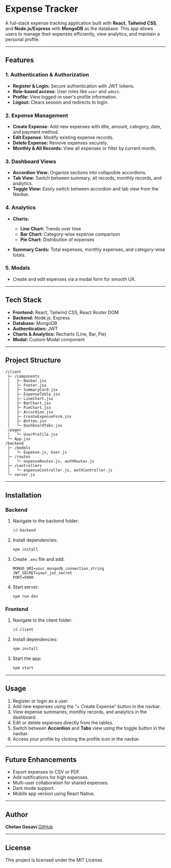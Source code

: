 # Expense Tracker

A full-stack expense tracking application built with **React**, **Tailwind CSS**, and **Node.js/Express** with **MongoDB** as the database. This app allows users to manage their expenses efficiently, view analytics, and maintain a personal profile.

---

## Features

### 1. Authentication & Authorization

* **Register & Login:** Secure authentication with JWT tokens.
* **Role-based access:** User roles like `user` and `admin`.
* **Profile:** View logged-in user's profile information.
* **Logout:** Clears session and redirects to login.

### 2. Expense Management

* **Create Expense:** Add new expenses with title, amount, category, date, and payment method.
* **Edit Expense:** Modify existing expense records.
* **Delete Expense:** Remove expenses securely.
* **Monthly & All Records:** View all expenses or filter by current month.

### 3. Dashboard Views

* **Accordion View:** Organize sections into collapsible accordions.
* **Tab View:** Switch between summary, all records, monthly records, and analytics.
* **Toggle View:** Easily switch between accordion and tab view from the Navbar.

### 4. Analytics

* **Charts:**

  * **Line Chart:** Trends over time
  * **Bar Chart:** Category-wise expense comparison
  * **Pie Chart:** Distribution of expenses
* **Summary Cards:** Total expenses, monthly expenses, and category-wise totals.


### 5. Modals

* Create and edit expenses via a modal form for smooth UX.

---

## Tech Stack

* **Frontend:** React, Tailwind CSS, React Router DOM
* **Backend:** Node.js, Express
* **Database:** MongoDB
* **Authentication:** JWT
* **Charts & Analytics:** Recharts (Line, Bar, Pie)
* **Modal:** Custom Modal component

---

## Project Structure

```
/client
 ├─ /components
 │   ├─ Navbar.jsx
 │   ├─ Footer.jsx
 │   ├─ SummaryCard.jsx
 │   ├─ ExpenseTable.jsx
 │   ├─ LineChart.jsx
 │   ├─ BarChart.jsx
 │   ├─ PieChart.jsx
 │   ├─ Accordion.jsx
 │   ├─ CreateExpenseForm.jsx
 │   ├─ Button.jsx
 │   └─ DashboardTabs.jsx
 /pages
 │   └─ UserProfile.jsx
 └─ App.jsx
/backend
 ├─ /models
 │   └─ Expense.js, User.js
 ├─ /routes
 │   └─ expenseRoutes.js, authRoutes.js
 ├─ /controllers
 │   └─ expenseController.js, authController.js
 └─ server.js
```

---

## Installation

### Backend

1. Navigate to the backend folder:

   ```bash
   cd backend
   ```
2. Install dependencies:

   ```bash
   npm install
   ```
3. Create `.env` file and add:

   ```
   MONGO_URI=your_mongodb_connection_string
   JWT_SECRET=your_jwt_secret
   PORT=5000
   ```
4. Start server:

   ```
   npm run dev
   ```

### Frontend

1. Navigate to the client folder:

   ```bash
   cd client
   ```
2. Install dependencies:

   ```bash
   npm install
   ```
3. Start the app:

   ```bash
   npm start
   ```

---

## Usage

1. Register or login as a user.
2. Add new expenses using the "+ Create Expense" button in the navbar.
3. View expense summaries, monthly records, and analytics in the dashboard.
4. Edit or delete expenses directly from the tables.
5. Switch between **Accordion** and **Tabs** view using the toggle button in the navbar.
6. Access your profile by clicking the profile icon in the navbar.

---

## Future Enhancements

* Export expenses to CSV or PDF.
* Add notifications for high expenses.
* Multi-user collaboration for shared expenses.
* Dark mode support.
* Mobile app version using React Native.

---

## Author

**Chetan Gosavi**
[GitHub](https://github.com/chetangosavi) 

---

## License

This project is licensed under the MIT License.



